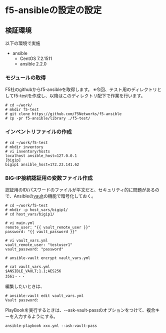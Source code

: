 # f5-ansibleの設定の設定

## 検証環境
以下の環境で実施

- ansible
  - CentOS 7.2.1511
  - ansible 2.2.0

### モジュールの取得
F5社のgithubからf5-ansibleを取得します。
※今回、テスト用のディレクトリとしてf5-testを作成し、以降はこのディレクトリ配下で作業を行います。

```
# cd ~/work/
# mkdir f5-test
# git clone https://github.com/F5Networks/f5-ansible
# cp -pr f5-ansible/library ./f5-test/
```

### インベントリファイルの作成

```
# cd ~/work/f5-test
# mkdir inventory
# vi inventory/hosts
localhost ansible_host=127.0.0.1
[bigip]
bigip1 ansible_host=172.23.141.62
```

### BIG-IP接続認証用の変数ファイル作成
認証用のID/パスワードのファイルが平文だと、セキュリティ的に問題があるので、Ansibleの[vault](http://docs.ansible.com/ansible/playbooks_vault.html)の機能で暗号化しておく。

```
# cd ~/work/f5-test
# mkdir -p host_vars/bigip1/
# cd host_vars/bigip1/

# vi main.yml
remote_user: "{{ vault_remote_user }}"
password: "{{ vault_password }}"

# vi vault_vars.yml
vault_remote_user: "testuser1"
vault_password: "password"

# ansible-vault encrypt vault_vars.yml

# cat vault_vars.yml
$ANSIBLE_VAULT;1.1;AES256
3561・・・
```
編集したいときは、
```
# ansible-vault edit vault_vars.yml
Vault password:
```

PlayBookを実行するときは、--ask-vault-passのオプションをつけて、複合キーを入力するようにする。
```
ansible-playbook xxx.yml --ask-vault-pass
```
